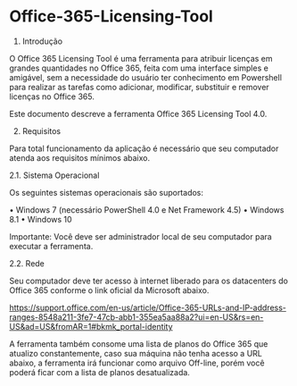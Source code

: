 # Office-365-Licensing-Tool

1.	Introdução
 
O Office 365 Licensing Tool é uma ferramenta para atribuir licenças em grandes quantidades no Office 365, feita com uma interface simples e amigável, sem a necessidade do usuário ter conhecimento em Powershell para realizar as tarefas como adicionar, modificar, substituir e remover licenças no Office 365.
 
Este documento descreve a ferramenta Office 365 Licensing Tool 4.0.

2.	Requisitos

Para total funcionamento da aplicação é necessário que seu computador atenda aos requisitos mínimos abaixo.
 
2.1.	Sistema Operacional

Os seguintes sistemas operacionais são suportados:

•	Windows 7 (necessário PowerShell 4.0 e Net Framework 4.5)
•	Windows 8.1
•	Windows 10
 
Importante: Você deve ser administrador local de seu computador para executar a ferramenta.
 
2.2.	Rede 
 
Seu computador deve ter acesso à internet liberado para os datacenters do Office 365 conforme o link oficial da Microsoft abaixo.
 
https://support.office.com/en-us/article/Office-365-URLs-and-IP-address-ranges-8548a211-3fe7-47cb-abb1-355ea5aa88a2?ui=en-US&rs=en-US&ad=US&fromAR=1#bkmk_portal-identity
 
A ferramenta também consome uma lista de planos do Office 365 que atualizo constantemente, caso sua máquina não tenha acesso a URL abaixo, a ferramenta irá funcionar como arquivo Off-line, porém você poderá ficar com a lista de planos desatualizada.
